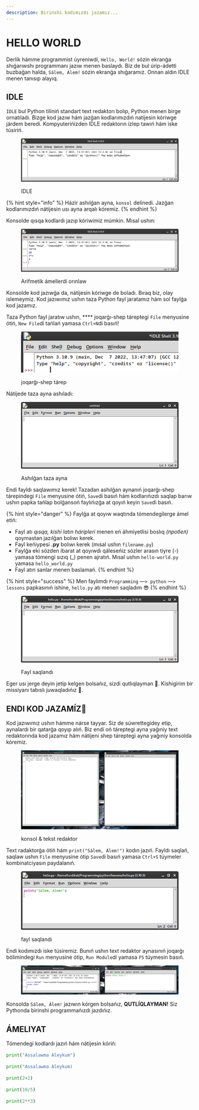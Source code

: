 ```yaml
---
description: Birinshi kodımızdı jazamız...
---
```


# HELLO WORLD

Derlik hámme programmist úyreniwdi, `Hello, World!` sózin ekranģa shıģarıwshı programmanı jazıw menen baslaydı. Biz de bul úrip-ádetti buzbaģan halda, `Sálem, Álem!` sózin ekranģa shıģaramız. Onnan aldın IDLE menen tanısıp alayıq.

## IDLE

`IDLE` bul Python tiliniń standart text redaktorı bolıp, Python menen birge ornatıladı. Bizge kod jazıw hám jazģan kodlarımızdıń natijesin kóriwge járdem beredi. Kompyuterińizden IDLE redaktorın izlep tawıń hám iske túsiriń.

<figure><img src="../../../.gitbook/assets/image (2) (1).png" alt=""><figcaption><p>IDLE</p></figcaption></figure>

{% hint style="info" %}
Házir ashılģan ayna, `konsol` delinedi. Jazģan kodlarımızdıń nátijesin usı ayna arqalı kóremiz.
{% endhint %}

Konsolde qısqa kodlardı jazıp kóriwimiz múmkin. Mısal ushın:

<figure><img src="../../../.gitbook/assets/image (1).png" alt=""><figcaption><p>Arifmetik ámellerdi orınlaw</p></figcaption></figure>

Konsolde kod jazıwģa da, nátijesin kóriwge de boladı. Bıraq biz, olay islemeymiz. Kod jazıwımız ushın taza Python fayl jaratamız hám sol faylģa kod jazamız.

Taza Python fayl jaratıw ushın, **** joqarģı-shep táreptegi `File` menyusine ótiń, `New File`di tańlań yamasa `Ctrl+N`di basıń!

<figure><img src="../../../.gitbook/assets/image (8).png" alt=""><figcaption><p>joqarģı-shep tárep</p></figcaption></figure>

Nátijede taza ayna ashıladı:

<figure><img src="../../../.gitbook/assets/image (7).png" alt=""><figcaption><p>Ashılģan taza ayna</p></figcaption></figure>

Endi fayldı saqlawımız kerek! Tazadan ashılģan aynanıń joqarģı-shep tárepindegi `File` menyusine ótiń, `Save`di basıń hám kodlarıńızdı saqlap barıw ushın papka tańlap bolģansoń faylıńızģa at qoyıń keyin `Save`di basıń.

{% hint style="danger" %}
Faylģa at qoyıw waqtında tómendegilerge ámel etiń:

* Fayl atı _qısqa, kishi latın háripleri_ menen eń áhmiyetlisi boslıq _(пробел)_ qoymastan jazılģan bolıwı kerek.
* Fayl keńiypesi **.py** bolıwı kerek (mısal ushın `filename.py`)
* Faylģa eki sózden ibarat at qoyıwdı qáleseńiz sózler arasın tiyre (-) yamasa tómengi sızıq (\_) penen ajratıń. Mısal ushın `hello-world.py` yamasa `hello_world.py`
* Fayl atın sanlar menen baslamań.
{% endhint %}

{% hint style="success" %}
Men faylımdı `Programming` —`> python` —`> lessons` papkasınıń ishine, `hello.py` atı menen saqladım 😎
{% endhint %}

<figure><img src="../../../.gitbook/assets/image (9).png" alt=""><figcaption><p>Fayl saqlandı</p></figcaption></figure>

Eger usı jerge deyin jetip kelgen bolsańız, sizdi qutlıqlayman 👏. Kishigirim bir missiyanı tabıslı juwaqladıńız 🎉.

## ENDI KOD JAZAMÍZ🥳 <a href="#endi-kod-jazamiz" id="endi-kod-jazamiz"></a>

Kod jazıwımız ushın hámme nárse tayyar. Siz de súwrettegidey etip, aynalardı bir qatarģa qoyıp alıń. Biz endi oń táreptegi ayna yaģıniy text redaktorında kod jazamız hám nátijeni shep táreptegi ayna yaģıniy konsolda kóremiz.

<figure><img src="../../../.gitbook/assets/image (4).png" alt=""><figcaption><p>konsol &#x26; tekst redaktor</p></figcaption></figure>

Text radaktorģa ótiń hám `print("Sálem, Álem!")` kodın jazıń. Fayldı saqlań, saqlaw ushın `File` menyusine ótip `Save`di basıń yamasa `Ctrl+S` túymeler kombinatciyasın paydalanıń.

<figure><img src="../../../.gitbook/assets/image (5).png" alt=""><figcaption><p>fayl saqlandı</p></figcaption></figure>

Endi kodımızdı iske túsiremiz. Bunıń ushın text redaktor aynasınıń joqarģı bólimindegi `Run` menyusine ótip, `Run Module`di yamasa `F5` túymesin basıń.

<figure><img src="../../../.gitbook/assets/image.png" alt=""><figcaption></figcaption></figure>

Konsolda `Sálem, Álem!` jazıwın kórgen bolsańız, **QUTLÍQLAYMAN!** Siz Pythonda birinshi programmańızdı jazdıńız.

## ÁMELIYAT

Tómendegi kodlardı jazıń hám nátijesin kóriń:

```python
print("Assalawma Aleykum")
```

```python
print("Assalawma Aleykum)
```

```python
print(2+2)
```

```python
print(10/5)
```

```python
print(2**3)
```
